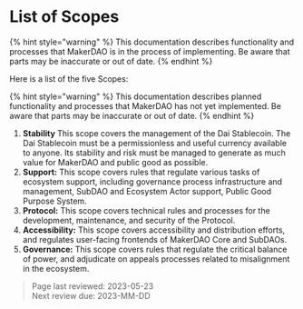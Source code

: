 # List of Scopes

{% hint style="warning" %}
This documentation describes functionality and processes that MakerDAO is in the process of implementing. Be aware that parts may be inaccurate or out of date.
{% endhint %}

Here is a list of the five Scopes:

{% hint style="warning" %} This documentation describes planned functionality and processes that MakerDAO has not yet implemented. Be aware that parts may be inaccurate or out of date. {% endhint %}


1. **Stability** This scope covers the management of the Dai Stablecoin. The Dai Stablecoin must be a permissionless and useful currency available to anyone. Its stability and risk must be managed to generate as much value for MakerDAO and public good as possible.
2. **Support:** This scope covers rules that regulate various tasks of ecosystem support, including governance process infrastructure and management, SubDAO and Ecosystem Actor support, Public Good Purpose System.
3. **Protocol:** This scope covers technical rules and processes for the development, maintenance, and security of the Protocol.
3. **Accessibility:** This scope covers accessibility and distribution efforts, and regulates user-facing frontends of MakerDAO Core and SubDAOs.
4. **Governance:** This scope covers rules that regulate the critical balance of power, and adjudicate on appeals processes related to misalignment in the ecosystem.

>Page last reviewed: 2023-05-23     
>Next review due: 2023-MM-DD
